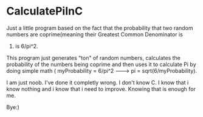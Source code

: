 # CalculatePiInC
Just a little program based on the fact that the probability that two 
random numbers are coprime(meaning their Greatest Common Denominator is 
1) is 6/pi^2. 

This program just generates "ton" of random numbers, calculates the 
probability of the numbers being coprime and then uses it to calculate 
Pi by doing simple math ( myProbability = 6/pi^2 ---> pi = 
sqrt(6/myProbability). 

I am just noob. I've done it completly wrong. I don't know C. I know 
that i know nothing and i know that i need to improve. Knowing that is 
enough for me. 

Bye:)
